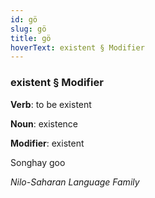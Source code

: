 ```yaml
---
id: gö
slug: gö
title: gö
hoverText: existent § Modifier
---
```


### existent § Modifier

**Verb**: to be existent

**Noun**: existence

**Modifier**: existent

Songhay goo 

*Nilo-Saharan Language Family*